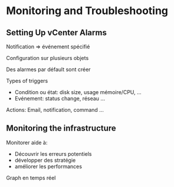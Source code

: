 # Monitoring and Troubleshooting

## Setting Up vCenter Alarms

Notification => événement spécifié

Configuration sur plusieurs objets

Des alarmes par défault sont créer

Types of triggers

- Condition ou état: disk size, usage mémoire/CPU, ...
- Evénement: status change, réseau ...

Actions: Email, notification, command ...

## Monitoring the infrastructure

Monitorer aide à:

- Découvrir les erreurs potentiels
- développer des stratégie
- améliorer les performances

Graph en temps réel